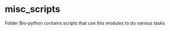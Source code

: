 misc_scripts
============

Folder Bio-python contains scripts that use this modules to do various tasks

